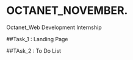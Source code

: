 # OCTANET_NOVEMBER.
Octanet_Web Development Internship

##Task_1 : Landing Page

##TAsk_2 : To Do List
